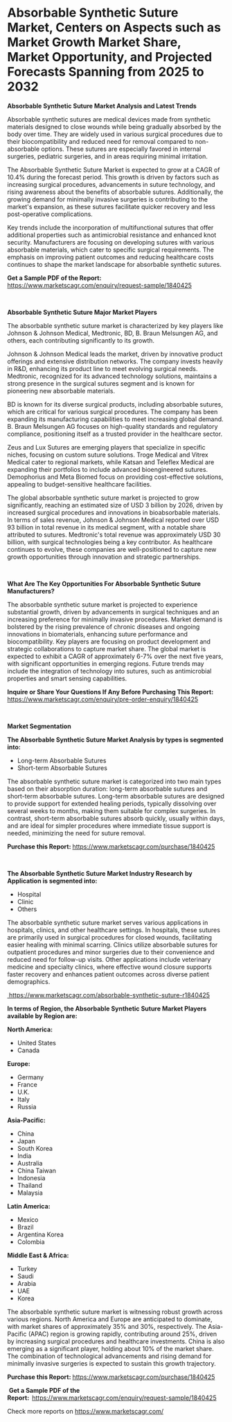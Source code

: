 <p><h1>Absorbable Synthetic Suture Market, Centers on Aspects such as Market Growth Market Share, Market Opportunity, and Projected Forecasts Spanning from 2025 to 2032</h1></p><p><strong>Absorbable Synthetic Suture Market Analysis and Latest Trends</strong></p>
<p><p>Absorbable synthetic sutures are medical devices made from synthetic materials designed to close wounds while being gradually absorbed by the body over time. They are widely used in various surgical procedures due to their biocompatibility and reduced need for removal compared to non-absorbable options. These sutures are especially favored in internal surgeries, pediatric surgeries, and in areas requiring minimal irritation.</p><p>The Absorbable Synthetic Suture Market is expected to grow at a CAGR of 10.4% during the forecast period. This growth is driven by factors such as increasing surgical procedures, advancements in suture technology, and rising awareness about the benefits of absorbable sutures. Additionally, the growing demand for minimally invasive surgeries is contributing to the market's expansion, as these sutures facilitate quicker recovery and less post-operative complications.</p><p>Key trends include the incorporation of multifunctional sutures that offer additional properties such as antimicrobial resistance and enhanced knot security. Manufacturers are focusing on developing sutures with various absorbable materials, which cater to specific surgical requirements. The emphasis on improving patient outcomes and reducing healthcare costs continues to shape the market landscape for absorbable synthetic sutures.</p></p>
<p><strong>Get a Sample PDF of the Report:&nbsp;</strong> <a href="https://www.marketscagr.com/enquiry/request-sample/1840425?utm_campaign=2796&utm_medium=2&utm_source=Github&utm_content=ia&utm_term=04032025&utm_id=absorbable-synthetic-suture">https://www.marketscagr.com/enquiry/request-sample/1840425</a></p>
<p>&nbsp;</p>
<p><strong>Absorbable Synthetic Suture Major Market Players</strong></p>
<p><p>The absorbable synthetic suture market is characterized by key players like Johnson & Johnson Medical, Medtronic, BD, B. Braun Melsungen AG, and others, each contributing significantly to its growth. </p><p>Johnson & Johnson Medical leads the market, driven by innovative product offerings and extensive distribution networks. The company invests heavily in R&D, enhancing its product line to meet evolving surgical needs. Medtronic, recognized for its advanced technology solutions, maintains a strong presence in the surgical sutures segment and is known for pioneering new absorbable materials.</p><p>BD is known for its diverse surgical products, including absorbable sutures, which are critical for various surgical procedures. The company has been expanding its manufacturing capabilities to meet increasing global demand. B. Braun Melsungen AG focuses on high-quality standards and regulatory compliance, positioning itself as a trusted provider in the healthcare sector.</p><p>Zeus and Lux Sutures are emerging players that specialize in specific niches, focusing on custom suture solutions. Troge Medical and Vitrex Medical cater to regional markets, while Katsan and Teleflex Medical are expanding their portfolios to include advanced bioengineered sutures. Demophorius and Meta Biomed focus on providing cost-effective solutions, appealing to budget-sensitive healthcare facilities.</p><p>The global absorbable synthetic suture market is projected to grow significantly, reaching an estimated size of USD 3 billion by 2026, driven by increased surgical procedures and innovations in bioabsorbable materials. In terms of sales revenue, Johnson & Johnson Medical reported over USD 93 billion in total revenue in its medical segment, with a notable share attributed to sutures. Medtronic's total revenue was approximately USD 30 billion, with surgical technologies being a key contributor. As healthcare continues to evolve, these companies are well-positioned to capture new growth opportunities through innovation and strategic partnerships.</p></p>
<p>&nbsp;</p>
<p><strong>What Are The Key Opportunities For Absorbable Synthetic Suture Manufacturers?</strong></p>
<p><p>The absorbable synthetic suture market is projected to experience substantial growth, driven by advancements in surgical techniques and an increasing preference for minimally invasive procedures. Market demand is bolstered by the rising prevalence of chronic diseases and ongoing innovations in biomaterials, enhancing suture performance and biocompatibility. Key players are focusing on product development and strategic collaborations to capture market share. The global market is expected to exhibit a CAGR of approximately 6-7% over the next five years, with significant opportunities in emerging regions. Future trends may include the integration of technology into sutures, such as antimicrobial properties and smart sensing capabilities.</p></p>
<p><strong>Inquire or Share Your Questions If Any Before Purchasing This Report:</strong> <a href="https://www.marketscagr.com/enquiry/pre-order-enquiry/1840425?utm_campaign=2796&utm_medium=2&utm_source=Github&utm_content=ia&utm_term=04032025&utm_id=absorbable-synthetic-suture">https://www.marketscagr.com/enquiry/pre-order-enquiry/1840425</a></p>
<p>&nbsp;</p>
<p><strong>Market Segmentation</strong></p>
<p><strong>The Absorbable Synthetic Suture Market Analysis by types is segmented into:</strong></p>
<p><ul><li>Long-term Absorbable Sutures</li><li>Short-term Absorbable Sutures</li></ul></p>
<p><p>The absorbable synthetic suture market is categorized into two main types based on their absorption duration: long-term absorbable sutures and short-term absorbable sutures. Long-term absorbable sutures are designed to provide support for extended healing periods, typically dissolving over several weeks to months, making them suitable for complex surgeries. In contrast, short-term absorbable sutures absorb quickly, usually within days, and are ideal for simpler procedures where immediate tissue support is needed, minimizing the need for suture removal.</p></p>
<p><strong>Purchase this Report:&nbsp;</strong><a href="https://www.marketscagr.com/purchase/1840425?utm_campaign=2796&utm_medium=2&utm_source=Github&utm_content=ia&utm_term=04032025&utm_id=absorbable-synthetic-suture">https://www.marketscagr.com/purchase/1840425</a></p>
<p>&nbsp;</p>
<p><strong>The Absorbable Synthetic Suture Market Industry Research by Application is segmented into:</strong></p>
<p><ul><li>Hospital</li><li>Clinic</li><li>Others</li></ul></p>
<p><p>The absorbable synthetic suture market serves various applications in hospitals, clinics, and other healthcare settings. In hospitals, these sutures are primarily used in surgical procedures for closed wounds, facilitating easier healing with minimal scarring. Clinics utilize absorbable sutures for outpatient procedures and minor surgeries due to their convenience and reduced need for follow-up visits. Other applications include veterinary medicine and specialty clinics, where effective wound closure supports faster recovery and enhances patient outcomes across diverse patient demographics.</p></p>
<p><a href="https://www.marketscagr.com/absorbable-synthetic-suture-r1840425?utm_campaign=2796&utm_medium=2&utm_source=Github&utm_content=ia&utm_term=04032025&utm_id=absorbable-synthetic-suture">&nbsp;https://www.marketscagr.com/absorbable-synthetic-suture-r1840425</a></p>
<p><strong>In terms of Region, the Absorbable Synthetic Suture Market Players available by Region are:</strong></p>
<p>
    <p> <strong> North America: </strong>
        <ul>
            <li>United States</li>
            <li>Canada</li>
        </ul>
        </p> 
    <p> <strong> Europe: </strong>
        <ul>
            <li>Germany</li>
            <li>France</li>
            <li>U.K.</li>
            <li>Italy</li>
            <li>Russia</li>
        </ul>
        </p> 
    <p> <strong> Asia-Pacific: </strong>
        <ul>
            <li>China</li>
            <li>Japan</li>
            <li>South Korea</li>
            <li>India</li>
            <li>Australia</li>
            <li>China Taiwan</li>
            <li>Indonesia</li>
            <li>Thailand</li>
            <li>Malaysia</li>
        </ul>
        </p> 
    <p> <strong> Latin America: </strong>
        <ul>
            <li>Mexico</li>
            <li>Brazil</li>
            <li>Argentina Korea</li>
            <li>Colombia</li>
        </ul>
        </p> 
    <p> <strong> Middle East & Africa: </strong>
        <ul>
            <li>Turkey</li>
            <li>Saudi</li>
            <li>Arabia</li>
            <li>UAE</li>
            <li>Korea</li>
        </ul>
    </p>
    </p>
<p><p>The absorbable synthetic suture market is witnessing robust growth across various regions. North America and Europe are anticipated to dominate, with market shares of approximately 35% and 30%, respectively. The Asia-Pacific (APAC) region is growing rapidly, contributing around 25%, driven by increasing surgical procedures and healthcare investments. China is also emerging as a significant player, holding about 10% of the market share. The combination of technological advancements and rising demand for minimally invasive surgeries is expected to sustain this growth trajectory.</p></p>
<p><strong>Purchase this Report: </strong><a href="https://www.marketscagr.com/purchase/1840425?utm_campaign=2796&utm_medium=2&utm_source=Github&utm_content=ia&utm_term=04032025&utm_id=absorbable-synthetic-suture">https://www.marketscagr.com/purchase/1840425</a></p>
<p>&nbsp;<strong>Get a Sample PDF of the Report:&nbsp;&nbsp;</strong><a href="https://www.marketscagr.com/enquiry/request-sample/1840425?utm_campaign=2796&utm_medium=2&utm_source=Github&utm_content=ia&utm_term=04032025&utm_id=absorbable-synthetic-suture">https://www.marketscagr.com/enquiry/request-sample/1840425</a></p>
<p><strong></strong></p>
<p>Check more reports on <a href="https://www.marketscagr.com/?utm_campaign=2796&utm_medium=2&utm_source=Github&utm_content=ia&utm_term=04032025&utm_id=absorbable-synthetic-suture">https://www.marketscagr.com/</a></p>